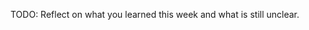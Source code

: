 TODO: Reflect on what you learned this week and what is still unclear.
<Today i set up me python environment>